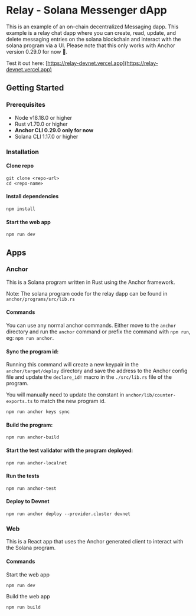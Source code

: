 # Relay - Solana Messenger dApp 
This is an example of an on-chain decentralized Messaging dapp. This example is a relay chat dapp where you can create, read, update, and delete messaging entries on the solana blockchain and interact with the solana program via a UI. Please note that this only works with Anchor version 0.29.0 for now 🥺.

Test it out here: [https://relay-devnet.vercel.app](https://relay-devnet.vercel.app)

## Getting Started

### Prerequisites

- Node v18.18.0 or higher
- Rust v1.70.0 or higher
- **Anchor CLI 0.29.0 only for now** 
- Solana CLI 1.17.0 or higher

### Installation

#### Clone repo

```shell
git clone <repo-url>
cd <repo-name>
```

#### Install dependencies

```shell
npm install
```

#### Start the web app

```
npm run dev
```

## Apps

### Anchor

This is a Solana program written in Rust using the Anchor framework.

Note: The solana program code for the relay dapp can be found in `anchor/programs/src/lib.rs`

#### Commands

You can use any normal anchor commands. Either move to the `anchor` directory and run the `anchor` command or prefix the command with `npm run`, eg: `npm run anchor`.

#### Sync the program id:

Running this command will create a new keypair in the `anchor/target/deploy` directory and save the address to the Anchor config file and update the `declare_id!` macro in the `./src/lib.rs` file of the program.

You will manually need to update the constant in `anchor/lib/counter-exports.ts` to match the new program id.

```shell
npm run anchor keys sync
```

#### Build the program:

```shell
npm run anchor-build
```

#### Start the test validator with the program deployed:

```shell
npm run anchor-localnet
```

#### Run the tests

```shell
npm run anchor-test
```

#### Deploy to Devnet

```shell
npm run anchor deploy --provider.cluster devnet
```

### Web

This is a React app that uses the Anchor generated client to interact with the Solana program.

#### Commands

Start the web app

```shell
npm run dev
```

Build the web app

```shell
npm run build
```
